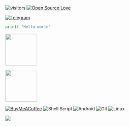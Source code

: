 ![visitors](https://visitor-badge.laobi.icu/badge?page_id=vulkanops.vulkanops)
[![Open Source Love](https://badges.frapsoft.com/os/v1/open-source.svg?v=102)](https://github.com/ellerbrock/open-source-badge/)

[![Telegram](https://img.shields.io/badge/Telegram-2CA5E0?style=for-the-badge&logo=telegram&logoColor=white/)](https://t.me/vulkanops)

```bash
printf "Hello world"
```
</p> <img width="100" src="https://user-images.githubusercontent.com/46964018/92511405-a5d08d80-f1e3-11ea-8883-7f063030787a.gif"></p>
<img src="https://i.imgur.com/VP9QIDJ.gif" width="100px" height="100px" align="center">

<a href="https://www.paypal.com/donate?business=EJKPLM3D6LT4W&no_recurring=0&item_name=buy+me+a+coffee&currency_code=USD"><img alt="BuyMeACoffee" src="https://img.shields.io/badge/Buy%20Me%20a%20Coffee-ffdd00?style=for-the-badge&logo=buy-me-a-coffee&logoColor=black"/></a>
<img alt="Shell Script" src="https://img.shields.io/badge/shell_script-%23121011.svg?style=for-the-badge&logo=gnu-bash&logoColor=white"/>
<img alt="Android" src="https://img.shields.io/badge/Android-3DDC84?style=for-the-badge&logo=android&logoColor=white"/>
<img alt="Git" src="https://img.shields.io/badge/git-%23F05033.svg?style=for-the-badge&logo=git&logoColor=white"/>
<img alt="Linux" src="https://img.shields.io/badge/Linux-FCC624?style=for-the-badge&logo=linux&logoColor=black">

<p align="lefth"><a href="https://github.com/vulkanops"><img src="https://github-readme-stats.vercel.app/api/top-langs/?username=vulkanops&theme=dark&layout=compact"></a></p>
